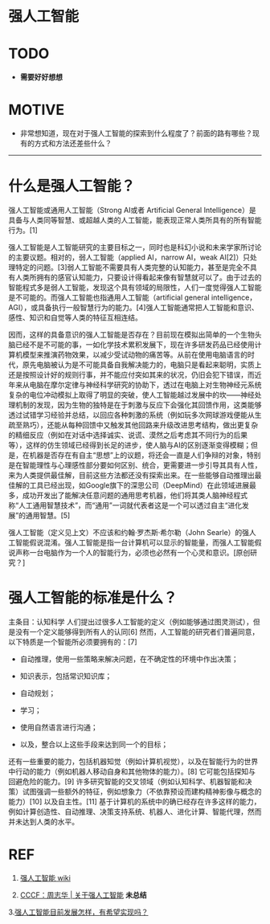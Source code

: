 # 强人工智能


# TODO

* **需要好好想想**














# MOTIVE






  * 非常想知道，现在对于强人工智能的探索到什么程度了？前面的路有哪些？现有的方式和方法还差些什么？





* * *





# 什么是强人工智能？


强人工智能或通用人工智能（Strong AI或者 Artificial General Intelligence）是具备与人类同等智慧、或超越人类的人工智能，能表现正常人类所具有的所有智能行为。[1]

强人工智能是人工智能研究的主要目标之一，同时也是科幻小说和未来学家所讨论的主要议题。相对的，弱人工智能（applied AI，narrow AI，weak AI[2]）只处理特定的问题。[3]弱人工智能不需要具有人类完整的认知能力，甚至是完全不具有人类所拥有的感官认知能力，只要设计得看起来像有智慧就可以了。由于过去的智能程式多是弱人工智能，发现这个具有领域的局限性，人们一度觉得强人工智能是不可能的。而强人工智能也指通用人工智能（artificial general intelligence，AGI），或具备执行一般智慧行为的能力。[4]强人工智能通常把人工智能和意识、感性、知识和自觉等人类的特征互相连结。

因而，这样的具备意识的强人工智能是否存在？目前现在模拟出简单的一个生物头脑已经不是不可能的事，一如化学技术累积发展下，现在许多研发药品已经使用计算机模型来推演药物效果，以减少受试动物的痛苦等。从前在使用电脑语言的时代，原先电脑被认为是不可能具备自我解决能力的，电脑只是看起来聪明，实质上还是按照设计好的规则行事，并不能应付突如其来的状况，仍旧会犯下错误，而近年来从电脑在摩尔定律与神经科学研究的协助下，透过在电脑上对生物神经元系统复杂的电位冲动模拟上取得了明显的突破，使人工智能越过发展中的坎——神经处理机制的发现，因为生物的独特是在于刺激与反应下会强化其回馈作用，这类能够透过试错学习经验并总结，以回应各种刺激的系统（例如玩多次网球游戏便能从生疏至熟巧），还能从每种回馈中又触发其他回路来升级改进思考结构，做出更复杂的精细反应（例如在对话中选择诚实、说谎、漠然之后考虑其不同行为的后果等），这样的仿生领域已经得到长足的进步，使人脑与AI的区别逐渐变得模糊；但是，在机器是否存在有自主“思想”上的议题，将还会一直是人们争辩的对象，特别是在智能理性与心理感性部分要如何区别、统合，更需要进一步引导其具有人性，来为人类提供最佳解，目前这些方法都还没有探索出来。在一些能够自动推理出最佳解的工具已经出现，如Google旗下的深思公司（DeepMind）在此领域进展最多，成功开发出了能解决任意问题的通用思考机器，他们将其类人脑神经程式称“人工通用智慧技术”，而“通用”一词就代表者这是一个可以透过自主“进化发展”的通用智慧。[5]

强人工智能（定义见上文）不应该和约翰·罗杰斯·希尔勒（John Searle）的强人工智能假说混淆。强人工智能是指一台计算机可以显示的智能量，而强人工智能假说声称一台电脑作为一个人的智能行为，必须也必然有一个心灵和意识。[原创研究？]


# 强人工智能的标准是什么？


主条目：认知科学
人们提出过很多人工智能的定义（例如能够通过图灵测试），但是没有一个定义能够得到所有人的认同[6] 然而，人工智能的研究者们普遍同意，以下特质是一个智能所必须要拥有的：[7]




  * 自动推理，使用一些策略来解决问题，在不确定性的环境中作出决策；


  * 知识表示，包括常识知识库；


  * 自动规划；


  * 学习；


  * 使用自然语言进行沟通；


  * 以及，整合以上这些手段来达到同一个的目标；


还有一些重要的能力，包括机器知觉（例如计算机视觉），以及在智能行为的世界中行动的能力（例如机器人移动自身和其他物体的能力）。[8] 它可能包括探知与回避危险的能力。[9] 许多研究智能的交叉领域（例如认知科学、机器智能和决策）试图强调一些额外的特征，例如想象力（不依靠预设而建构精神影像与概念的能力）[10] 以及自主性。[11] 基于计算机的系统中的确已经存在许多这样的能力，例如计算创造性、自动推理、决策支持系统、机器人、进化计算、智能代理，然而并未达到人类的水平。










# REF

1. [强人工智能 wiki](https://zh.wikipedia.org/wiki/%E5%BC%B7%E4%BA%BA%E5%B7%A5%E6%99%BA%E6%85%A7)

2. [CCCF：周志华 | 关于强人工智能](https://www.leiphone.com/news/201801/i3y36GjA4SdwpGuC.html) **未总结**

3.[强人工智能目前发展怎样，有希望实现吗？](https://www.zhihu.com/question/50049187)
